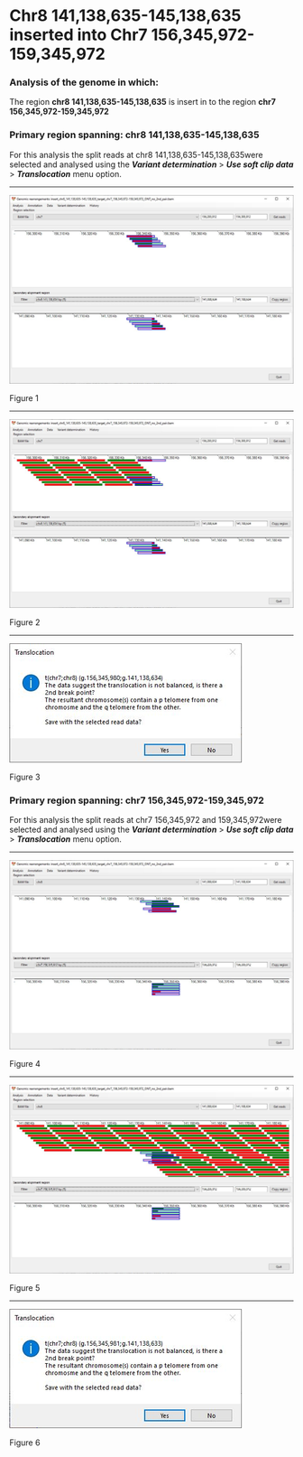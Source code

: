 # Chr8 141,138,635-145,138,635  inserted into Chr7 156,345,972-159,345,972

### Analysis of the genome in which: 

The region **chr8 141,138,635-145,138,635** is insert in to the region **chr7 156,345,972-159,345,972**

### Primary region spanning: chr8 141,138,635-145,138,635 

For this analysis the split reads at chr8 141,138,635-145,138,635were selected and analysed using the ___Variant determination___ > ___Use soft clip data___ > ___Translocation___ menu option.<hr />

![image](images/insert_chr8_141,138,635-145,138,635_target_chr7_156,345,972-159,345,972_ONT_no_2nd_pair_1.jpg)

Figure 1

<hr />

![image](images/insert_chr8_141,138,635-145,138,635_target_chr7_156,345,972-159,345,972_ONT_no_2nd_pair_1_all.jpg)

Figure 2

<hr />

![image](images/insert_chr8_141,138,635-145,138,635_target_chr7_156,345,972-159,345,972_ONT_no_2nd_pair_1_results.jpg)

Figure 3

### Primary region spanning: chr7 156,345,972-159,345,972 

For this analysis the split reads at chr7 156,345,972 and 159,345,972were selected and analysed using the ___Variant determination___ > ___Use soft clip data___ > ___Translocation___ menu option.<hr />

![image](images/insert_chr8_141,138,635-145,138,635_target_chr7_156,345,972-159,345,972_ONT_no_2nd_pair_2.jpg)

Figure 4

<hr />

![image](images/insert_chr8_141,138,635-145,138,635_target_chr7_156,345,972-159,345,972_ONT_no_2nd_pair_2_all.jpg)

Figure 5

<hr />

![image](images/insert_chr8_141,138,635-145,138,635_target_chr7_156,345,972-159,345,972_ONT_no_2nd_pair_2_results.jpg)

Figure 6

